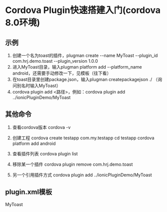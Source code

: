 # Cordova Plugin快速搭建入门(cordova 8.0环境)

## 示例
1. 创建一个名为toast的插件，plugman create --name MyToast --plugin_id com.hrj.demo.toast --plugin_version 1.0.0
2. 进入MyToast目录，输入plugman platform add --platform_name android，还需要手动修改一下，见模板（往下看）
3. 在toast目录里创建package.json，输入plugman createpackagejson ./
    （询问别名时输入MyToast）
4. cordova plugin add <路径>，例如：cordova plugin add ../ionicPluginDemo/MyToast

## 其他命令
1. 查看cordova版本
    cordova -v

2. 创建工程
    cordova create testapp com.my.testapp
    cd testapp
    cordova platform add android

3. 查看插件列表
    cordova plugin list
    
4. 移除某一个插件
    cordova plugin remove com.hrj.demo.toast

5. 另一个引用插件方式
    cordova plugin add ../ionicPluginDemo/MyToast

## plugin.xml模板
<?xml version='1.0' encoding='utf-8'?>
<plugin xmlns:android="http://schemas.android.com/apk/res/android"
    id="com.hrj.demo.toast"
    version="1.0.0"
    xmlns="http://apache.org/cordova/ns/plugins/1.0">
    <name>MyToast</name>
    <js-module
        name="MyToast"
        src="www/MyToast.js">
        <clobbers target="cordova.plugins.MyToast" />
    </js-module>
    <platform name="android">
        <config-file
            parent="/*"
            target="res/xml/config.xml">
            <feature name="MyToast">
                <param
                    name="android-package"
                    value="com.hrj.demo.toast.MyToast" />
            </feature>
        </config-file>
        <config-file
            parent="/*"
            target="AndroidManifest.xml"></config-file>
        <source-file
            src="src/android/MyToast.java"
            target-dir="src/com/hrj/demo/toast" />
    </platform>
</plugin>



